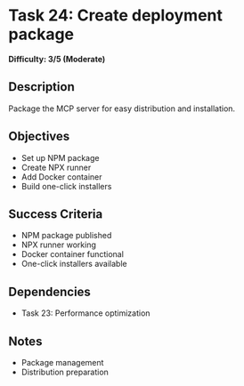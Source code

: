# Task 24: Create deployment package
**Difficulty: 3/5 (Moderate)**

## Description
Package the MCP server for easy distribution and installation.

## Objectives
- Set up NPM package
- Create NPX runner
- Add Docker container
- Build one-click installers

## Success Criteria
- NPM package published
- NPX runner working
- Docker container functional
- One-click installers available

## Dependencies
- Task 23: Performance optimization

## Notes
- Package management
- Distribution preparation 